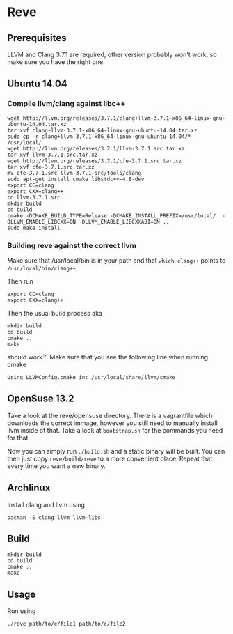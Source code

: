 # Reve

## Prerequisites

LLVM and Clang 3.7.1 are required, other version probably won't work,
so make sure you have the right one.

## Ubuntu 14.04

### Compile llvm/clang against libc++

```
wget http://llvm.org/releases/3.7.1/clang+llvm-3.7.1-x86_64-linux-gnu-ubuntu-14.04.tar.xz
tar xvf clang+llvm-3.7.1-x86_64-linux-gnu-ubuntu-14.04.tar.xz
sudo cp -r clang+llvm-3.7.1-x86_64-linux-gnu-ubuntu-14.04/* /usr/local/
wget http://llvm.org/releases/3.7.1/llvm-3.7.1.src.tar.xz
tar xvf llvm-3.7.1.src.tar.xz
wget http://llvm.org/releases/3.7.1/cfe-3.7.1.src.tar.xz
tar xvf cfe-3.7.1.src.tar.xz
mv cfe-3.7.1.src llvm-3.7.1.src/tools/clang
sudo apt-get install cmake libstdc++-4.8-dev
export CC=clang
export CXX=clang++
cd llvm-3.7.1.src
mkdir build
cd build
cmake -DCMAKE_BUILD_TYPE=Release -DCMAKE_INSTALL_PREFIX=/usr/local/  -DLLVM_ENABLE_LIBCXX=ON -DLLVM_ENABLE_LIBCXXABI=ON ..
sudo make install
```

### Building reve against the correct llvm

Make sure that /usr/local/bin is in your path and that `which clang++`
points to `/usr/local/bin/clang++`.

Then run

```
export CC=clang
export CXX=clang++
```

Then the usual build process aka

```
mkdir build
cd build
cmake ..
make
```

should work™. Make sure that you see the following line when running cmake

```
Using LLVMConfig.cmake in: /usr/local/share/llvm/cmake
```

## OpenSuse 13.2

Take a look at the reve/opensuse directory.
There is a vagrantfile which downloads the correct immage, however you still need to manually install llvm inside of that. Take a look at `bootstrap.sh` for the commands you need for that.

Now you can simply run `./build.sh` and a static binary will be
built. You can then just copy `reve/build/reve` to a more convenient
place. Repeat that every time you want a new binary.

## Archlinux

Install clang and llvm using

```
pacman -S clang llvm llvm-libs
```

## Build

```
mkdir build
cd build
cmake ..
make
```

## Usage

Run using

```
./reve path/to/c/file1 path/to/c/file2
```
